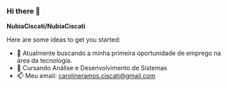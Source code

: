 ### Hi there 👋


**NubiaCiscati/NubiaCiscati** 

Here are some ideas to get you started:

- 🔭 Atualmente buscando a minha primeira oportunidade de emprego na área da tecnologia.
- 🌱 Cursando Análise e Desenvolvimento de Sistemas
- 📫 Meu email: carolineramos.ciscati@gmail.com
